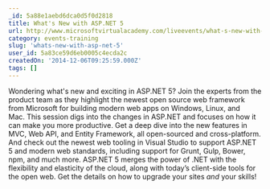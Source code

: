 ```yaml
---
_id: 5a88e1aebd6dca0d5f0d2818
title: What's New with ASP.NET 5
url: http://www.microsoftvirtualacademy.com/liveevents/what-s-new-with-asp-net-5
category: events-training
slug: 'whats-new-with-asp-net-5'
user_id: 5a83ce59d6eb0005c4ecda2c
createdOn: '2014-12-06T09:25:59.000Z'
tags: []
---
```


Wondering what's new and exciting in ASP.NET 5? Join the experts from the product team as they highlight the newest open source web framework from Microsoft for building modern web apps on Windows, Linux, and Mac. This session digs into the changes in ASP.NET and focuses on how it can make you more productive. Get a deep dive into the new features in MVC, Web API, and Entity Framework, all open-sourced and cross-platform. And check out the newest web tooling in Visual Studio to support ASP.NET 5 and modern web standards, including support for Grunt, Gulp, Bower, npm, and much more. ASP.NET 5 merges the power of .NET with the flexibility and elasticity of the cloud, along with today’s client-side tools for the open web. Get the details on how to upgrade your sites <i>and</i> your skills!
